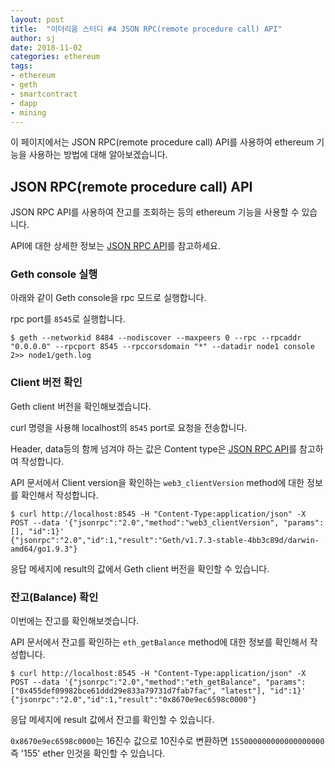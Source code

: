 ```yaml
---
layout: post
title:  "이더리움 스터디 #4 JSON RPC(remote procedure call) API"
author: sj
date: 2018-11-02
categories: ethereum
tags:
- ethereum
- geth
- smartcontract
- dapp
- mining
---
```


이 페이지에서는 JSON RPC(remote procedure call) API를 사용하여 ethereum 기능을 사용하는 방법에 대해 알아보겠습니다.

## JSON RPC(remote procedure call) API

JSON RPC API를 사용하여 잔고를 조회하는 등의 ethereum 기능을 사용할 수 있습니다.

API에 대한 상세한 정보는 [JSON RPC API](https://github.com/ethereum/wiki/wiki/JSON-RPC)를 참고하세요.

### Geth console 실행

아래와 같이 Geth console을 rpc 모드로 실행합니다.

rpc port를 `8545`로 실행합니다.

```
$ geth --networkid 8484 --nodiscover --maxpeers 0 --rpc --rpcaddr "0.0.0.0" --rpcport 8545 --rpccorsdomain "*" --datadir node1 console 2>> node1/geth.log
```

### Client 버전 확인

Geth client 버전을 확인해보겠습니다.

curl 명령을 사용해 localhost의 `8545` port로 요청을 전송합니다.

Header, data등의 함께 넘겨야 하는 값은 Content type은 [JSON RPC API](https://github.com/ethereum/wiki/wiki/JSON-RPC)를 참고하여 작성합니다.

API 문서에서 Client version을 확인하는 `web3_clientVersion` method에 대한 정보를 확인해서 작성합니다.

```
$ curl http://localhost:8545 -H "Content-Type:application/json" -X POST --data '{"jsonrpc":"2.0","method":"web3_clientVersion", "params":[], "id":1}'
{"jsonrpc":"2.0","id":1,"result":"Geth/v1.7.3-stable-4bb3c89d/darwin-amd64/go1.9.3"}
```

응답 메세지에 result의 값에서 Geth client 버전을 확인할 수 있습니다.

### 잔고(Balance) 확인

이번에는 잔고를 확인해보겟습니다.

API 문서에서 잔고를 확인하는 `eth_getBalance` method에 대한 정보를 확인해서 작성합니다.

```
$ curl http://localhost:8545 -H "Content-Type:application/json" -X POST --data '{"jsonrpc":"2.0","method":"eth_getBalance", "params":["0x455def09982bce61ddd29e833a79731d7fab7fac", "latest"], "id":1}'
{"jsonrpc":"2.0","id":1,"result":"0x8670e9ec6598c0000"}
```

응답 메세지에 result 값에서 잔고를 확인할 수 있습니다.

`0x8670e9ec6598c0000`는 16진수 값으로 10진수로 변환하면 `155000000000000000000` 즉 '155' ether 인것을 확인할 수 있습니다.
